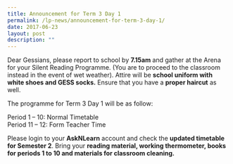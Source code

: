 ```yaml
---
title: Announcement for Term 3 Day 1
permalink: /lp-news/announcement-for-term-3-day-1/
date: 2017-06-23
layout: post
description: ""
---
```

Dear Gessians, please report to school by **7.15am** and gather at the Arena for your Silent Reading Programme. (You are to proceed to the classroom instead in the event of wet weather). Attire will be **school uniform with white shoes and GESS socks.** Ensure that you have a **proper haircut** as well.

The programme for Term 3 Day 1 will be as follow:

Period 1 – 10: Normal Timetable  
Period 11 – 12: Form Teacher Time

Please login to your **AskNLearn** account and check the **updated timetable for Semester 2**. Bring your **reading material, working thermometer, books for periods 1 to 10 and materials for classroom cleaning.**